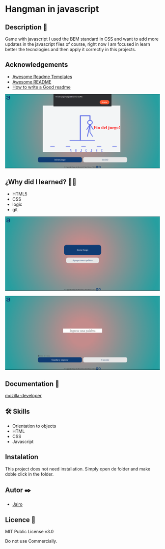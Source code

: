 # Hangman in javascript

## Description 📑

Game with javascript
I used the BEM standard in CSS and want to add more updates in the javascript files of course, right now I am focused in learn better the tecnologies and then apply it correctly in this projects.

## Acknowledgements

 - [Awesome Readme Templates](https://awesomeopensource.com/project/elangosundar/awesome-README-templates)
 - [Awesome README](https://github.com/matiassingers/awesome-readme)
 - [How to write a Good readme](https://bulldogjob.com/news/449-how-to-write-a-good-readme-for-your-github-project)
 
 ![background](https://raw.githubusercontent.com/chrono234/Juego-ahoracado/main/assets/Img/readme0.png)
 
## ¿Why did I learned? 🙇🏻 

* HTML5
* CSS
* logic 
* git
 
 ![image](https://raw.githubusercontent.com/chrono234/Juego-ahoracado/main/assets/Img/readme1.png)
 
 ![image2](https://raw.githubusercontent.com/chrono234/Juego-ahoracado/main/assets/Img/readme2.png)

## Documentation 📑

[mozilla-developer](https://developer.mozilla.org/es/)


## 🛠 Skills
* Orientation to objects
* HTML
* CSS
* Javascript

## Instalation

This project does not need installation. Simply open de folder and make doble click in the folder.

## Autor ✒️

- [Jairo](https://github.com/chrono234)

## Licence 📄
MIT Public License v3.0

Do not use Commercially.
